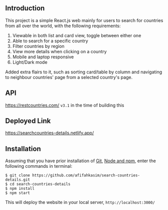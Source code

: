 ## Introduction

This project is a simple React.js web mainly for users to search for countries from all over the world, with the following requirements:
1. Viewable in both list and card view, toggle between either one
2. Able to search for a specific country
3. Filter countries by region
4. View more details when clicking on a country
5. Mobile and laptop responsive
6. Light/Dark mode

Added extra flairs to it, such as sorting card/table by column and navigating to neighbour countries' page from a selected country's page.

## API
https://restcountries.com/ 
`v3.1` in the time of building this

## Deployed Link
https://searchcountries-details.netlify.app/

## Installation
Assuming that you have prior installation of [Git](https://git-scm.com/downloads), [Node and npm](https://docs.npmjs.com/downloading-and-installing-node-js-and-npm), enter the following commands in terminal:
```
$ git clone https://github.com/afifahkasim/search-countries-details.git
$ cd search-countries-details
$ npm install
$ npm start
```
This will deploy the website in your local server, `http://localhost:3000/`

